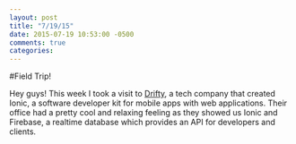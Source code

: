 ```yaml
---
layout: post
title: "7/19/15"
date: 2015-07-19 10:53:00 -0500
comments: true
categories: 
---
```

#Field Trip!

Hey guys! This week I took a visit to [Drifty](http://drifty.com/), a tech company that created Ionic, a software developer kit for mobile apps with web applications. Their office had a pretty cool and relaxing feeling as they showed us Ionic and Firebase, a realtime database which provides an API for developers and clients.